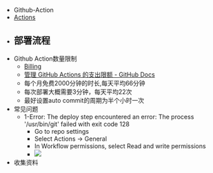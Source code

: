 - Github-Action
- [Actions](https://github.com/fishyer/MyLogseq/actions)
- 部署流程
	-
- Github Action数量限制
	- [Billing](https://github.com/settings/billing)
	- [管理 GitHub Actions 的支出限额 - GitHub Docs](https://docs.github.com/cn/billing/managing-billing-for-github-actions/managing-your-spending-limit-for-github-actions)
	- 每个月免费2000分钟的时长,每天平均66分钟
	- 每次部署大概需要3分钟，每天平均22次
	- 最好设置auto commit的周期为半个小时一次
- 常见问题
	- 1-Error: The deploy step encountered an error: The process '/usr/bin/git' failed with exit code 128
		- Go to repo settings
		- Select Actions -> General
		- In Workflow permissions, select Read and write permissions
		- ![](https://image.fishyer.com/202205082326837.png)
- 收集资料